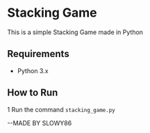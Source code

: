 # Stacking Game

This is a simple Stacking Game made in Python

## Requirements

- Python 3.x

## How to Run

1 Run the command `stacking_game.py`

--MADE BY SLOWY86
